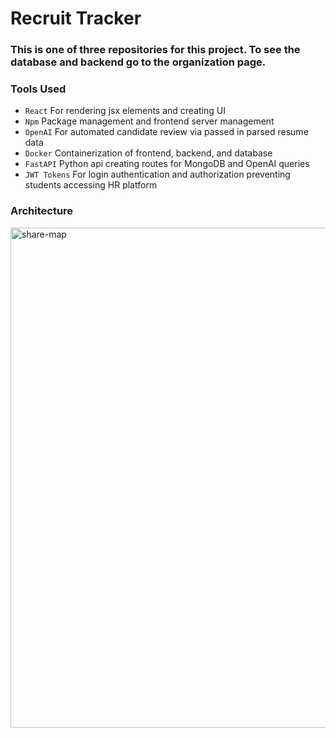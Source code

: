 # Recruit Tracker

### This is one of three repositories for this project. To see the database and backend go to the organization page.
### Tools Used
* `React` For rendering jsx elements and creating UI
* `Npm` Package management and frontend server management
* `OpenAI` For automated candidate review via passed in parsed resume data
* `Docker` Containerization of frontend, backend, and database
* `FastAPI` Python api creating routes for MongoDB and OpenAI queries
* `JWT Tokens` For login authentication and authorization preventing students accessing HR platform
### Architecture
<img width="800" alt="share-map" src="https://github.com/ua-innovate-cgi/frontend/assets/107063397/66cc13e6-0752-437a-bff3-2078fb8793ae">
